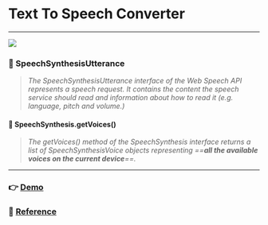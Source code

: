 # Text To Speech Converter

---

![](demo/demo.gif)

### 🚨 SpeechSynthesisUtterance

> _The SpeechSynthesisUtterance interface of the Web Speech API represents a speech request. It contains the content the speech service should read and information about how to read it (e.g. language, pitch and volume.)_

#### 🚨 SpeechSynthesis.getVoices()

> _The getVoices() method of the SpeechSynthesis interface returns a list of SpeechSynthesisVoice objects representing ==**all the available voices on the current device**==._

---

### 👉 [Demo](https://jackworld99.github.io/Text-To-Speech-Converter/index.html "Show index.html")

### 🚩 [Reference](https://youtu.be/cvZrppquLQg "Reference")
